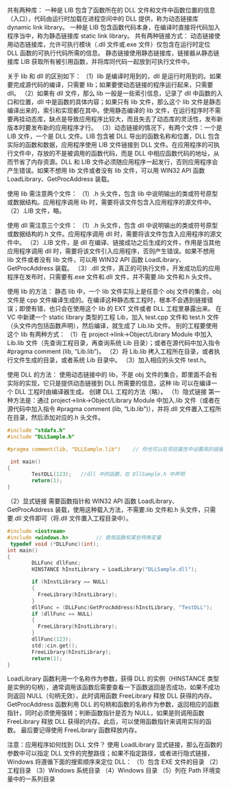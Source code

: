 共有两种库：
一种是 LIB 包含了函数所在的 DLL 文件和文件中函数位置的信息（入口），代码由运行时加载在进程空间中的 DLL 提供，称为动态链接库 dynamic link library。
一种是 LIB 包含函数代码本身，在编译时直接将代码加入程序当中，称为静态链接库 static link library。
共有两种链接方式：
动态链接使用动态链接库，允许可执行模块（.dll 文件或.exe 文件）仅包含在运行时定位 DLL 函数的可执行代码所需的信息。
静态链接使用静态链接库，链接器从静态链接库 LIB 获取所有被引用函数，并将库同代码一起放到可执行文件中。

关于 lib 和 dll 的区别如下：
（1）lib 是编译时用到的，dll 是运行时用到的。如果要完成源代码的编译，只需要 lib；如果要使动态链接的程序运行起来，只需要 dll。
（2）如果有 dll 文件，那么 lib 一般是一些索引信息，记录了 dll 中函数的入口和位置，dll 中是函数的具体内容；如果只有 lib 文件，那么这个 lib 文件是静态编译出来的，索引和实现都在其中。使用静态编译的 lib 文件，在运行程序时不需要再挂动态库，缺点是导致应用程序比较大，而且失去了动态库的灵活性，发布新版本时要发布新的应用程序才行。
（3）动态链接的情况下，有两个文件：一个是 LIB 文件，一个是 DLL 文件。LIB 包含被 DLL 导出的函数名称和位置，DLL 包含实际的函数和数据，应用程序使用 LIB 文件链接到 DLL 文件。在应用程序的可执行文件中，存放的不是被调用的函数代码，而是 DLL 中相应函数代码的地址，从而节省了内存资源。DLL 和 LIB 文件必须随应用程序一起发行，否则应用程序会产生错误。如果不想用 lib 文件或者没有 lib 文件，可以用 WIN32 API 函数 LoadLibrary、GetProcAddress 装载。

使用 lib 需注意两个文件：
（1）.h 头文件，包含 lib 中说明输出的类或符号原型或数据结构。应用程序调用 lib 时，需要将该文件包含入应用程序的源文件中。
（2）.LIB 文件，略。

使用 dll 需注意三个文件：
（1）.h 头文件，包含 dll 中说明输出的类或符号原型或数据结构的.h 文件。应用程序调用 dll 时，需要将该文件包含入应用程序的源文件中。
（2）.LIB 文件，是 dll 在编译、链接成功之后生成的文件，作用是当其他应用程序调用 dll 时，需要将该文件引入应用程序，否则产生错误。如果不想用 lib 文件或者没有 lib 文件，可以用 WIN32 API 函数 LoadLibrary、GetProcAddress 装载。
（3）.dll 文件，真正的可执行文件，开发成功后的应用程序在发布时，只需要有.exe 文件和.dll 文件，并不需要.lib 文件和.h 头文件。

使用 lib 的方法：
静态 lib 中，一个 lib 文件实际上是任意个 obj 文件的集合，obj 文件是 cpp 文件编译生成的。在编译这种静态库工程时，根本不会遇到链接错误；即使有错，也只会在使用这个 lib 的 EXT 文件或者 DLL 工程里暴露出来。
在 VC 中新建一个 static library 类型的工程 Lib，加入 test.cpp 文件和 test.h 文件（头文件内包括函数声明），然后编译，就生成了 Lib.lib 文件。
别的工程要使用这个 lib 有两种方式：
（1）在 project->link->Object/Library Module 中加入 Lib.lib 文件（先查询工程目录，再查询系统 Lib 目录）；或者在源代码中加入指令 #pragma comment (lib, “Lib.lib”)。
（2）将 Lib.lib 拷入工程所在目录，或者执行文件生成的目录，或者系统 Lib 目录中。
（3）加入相应的头文件 test.h。

使用 DLL 的方法：
使用动态链接中的 lib，不是 obj 文件的集合，即里面不会有实际的实现，它只是提供动态链接到 DLL 所需要的信息，这种 lib 可以在编译一个 DLL 工程时由编译器生成。
创建 DLL 工程的方法（略）。
（1）隐式链接
第一种方法是：通过 project->link->Object/Library Module 中加入.lib 文件（或者在源代码中加入指令 #pragma comment (lib, “Lib.lib”)），并将.dll 文件置入工程所在目录，然后添加对应的.h 头文件。


```c
#include "stdafx.h"
#include "DLLSample.h"

#pragma comment(lib, "DLLSample.lib")    // 你也可以在项目属性中设置库的链接

 int main()
{
        TestDLL(123);   //dll 中的函数，在 DllSample.h 中声明
        return(1);
}
```
（2）显式链接
需要函数指针和 WIN32 API 函数 LoadLibrary、GetProcAddress 装载，使用这种载入方法，不需要.lib 文件和.h 头文件，只需要.dll 文件即可（将.dll 文件置入工程目录中）。


```c
#include <iostream>
#include <windows.h>         // 使用函数和某些特殊变量
 typedef void (*DLLFunc)(int);
int main()
{
        DLLFunc dllFunc;
        HINSTANCE hInstLibrary = LoadLibrary("DLLSample.dll");

        if (hInstLibrary == NULL)
        {
          FreeLibrary(hInstLibrary);
        }
        dllFunc = (DLLFunc)GetProcAddress(hInstLibrary, "TestDLL");
        if (dllFunc == NULL)
        {
          FreeLibrary(hInstLibrary);
        }
        dllFunc(123);
        std::cin.get();
        FreeLibrary(hInstLibrary);
        return(1);
}
``` 

LoadLibrary 函数利用一个名称作为参数，获得 DLL 的实例（HINSTANCE 类型是实例的句柄），通常调用该函数后需要查看一下函数返回是否成功，如果不成功则返回 NULL（句柄无效），此时调用函数 FreeLibrary 释放 DLL 获得的内存。
GetProcAddress 函数利用 DLL 的句柄和函数的名称作为参数，返回相应的函数指针，同时必须使用强转；判断函数指针是否为 NULL，如果是则调用函数 FreeLibrary 释放 DLL 获得的内存。此后，可以使用函数指针来调用实际的函数。
最后要记得使用 FreeLibrary 函数释放内存。

注意：应用程序如何找到 DLL 文件？
使用 LoadLibrary 显式链接，那么在函数的参数中可以指定 DLL 文件的完整路径；如果不指定路径，或者进行隐式链接，Windows 将遵循下面的搜索顺序来定位 DLL：
（1）包含 EXE 文件的目录
（2）工程目录
（3）Windows 系统目录
（4）Windows 目录
（5）列在 Path 环境变量中的一系列目录


 